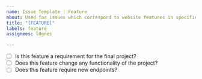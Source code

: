 ```yaml
---
name: Issue Template | Feature
about: Used for issues which correspond to website features in specific
title: "[FEATURE]"
labels: feature
assignees: l0gnes

---
```


- [ ] Is this feature a requirement for the final project?
- [ ] Does this feature change any functionality of the project?
- [ ] Does this feature require new endpoints?
